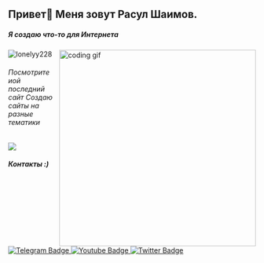 <!-- ![Masterhead](https://mir-s3-cdn-cf.behance.net/project_modules/max_1200/54b6c068097599.5b50bca476b9b.gif) -->

<h2 align="left">Привет👋 Меня зовут Расул Шаимов. </h2>
<h5 align="left">Я создаю что-то для Интернета</h5>

<img align="right" width="400" src="https://cdn.dribbble.com/users/1059583/screenshots/4171367/coding-freak.gif" alt="coding gif" /> 




<p align="left"> <img src="https://komarev.com/ghpvc/?username=lonelyy228&style=flat&color=ff69b4" alt="lonelyy228" /> </p>

<h6> Посмотрите иой последний сайт <a href="http://rs9985dm.beget.tech/"></a> Создаю сайты на разные тематики  </h6>



![](https://komarev.com/ghpvc/?username=your-github-lonelyy228&color=ff69b4)

  <p align="left"></p>
  
  <h5>Контакты :) </h5>
  
<div id="badges">
 
<a href="https://t.me/Ugly_999">
    <img src="https://img.shields.io/badge/Telegram-black?style=for-the-badge&logo=Telegram&logoColor=white" alt="Telegram Badge"/>
  </a>
  <a href="your-youtube-URL">
    <img src="https://img.shields.io/badge/YouTube-red?style=for-the-badge&logo=youtube&logoColor=white" alt="Youtube Badge"/>
  </a>
  <a href="your-twitter-URL">
    <img src="https://img.shields.io/badge/Twitter-blue?style=for-the-badge&logo=twitter&logoColor=white" alt="Twitter Badge"/>
  </a>
</div>

